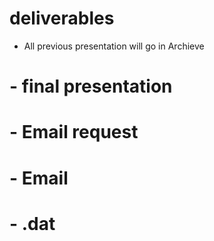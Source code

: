 # deliverables

- All previous presentation will go in Archieve 
# - final presentation 
# - Email request 
# - Email 
# - .dat
